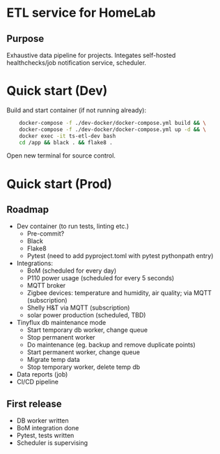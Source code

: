 # ETL service for HomeLab

## Purpose

Exhaustive data pipeline for projects. Integates self-hosted healthchecks/job notification service, scheduler.

# Quick start (Dev)

Build and start container (if not running already):

```sh
    docker-compose -f ./dev-docker/docker-compose.yml build && \
    docker-compose -f ./dev-docker/docker-compose.yml up -d && \
    docker exec -it ts-etl-dev bash
    cd /app && black . && flake8 .
```

Open new terminal for source control.

# Quick start (Prod)

## Roadmap
- Dev container (to run tests, linting etc.)
    - Pre-commit?
    - Black
    - Flake8
    - Pytest (need to add pyproject.toml with pytest pythonpath entry)
- Integrations:
    - BoM (scheduled for every day)
    - P110 power usage (scheduled for every 5 seconds)
    - MQTT broker
    - Zigbee devices: temperature and humidity, air quality; via MQTT (subscription)
    - Shelly H&T via MQTT (subscription)
    - solar power production (scheduled, TBD)
- Tinyflux db maintenance mode
    - Start temporary db worker, change queue
    - Stop permanent worker
    - Do maintenance (eg. backup and remove duplicate points)
    - Start permanent worker, change queue
    - Migrate temp data
    - Stop temporary worker, delete temp db
- Data reports (job)
- CI/CD pipeline

## First release
- DB worker written
- BoM integration done
- Pytest, tests written
- Scheduler is supervising
